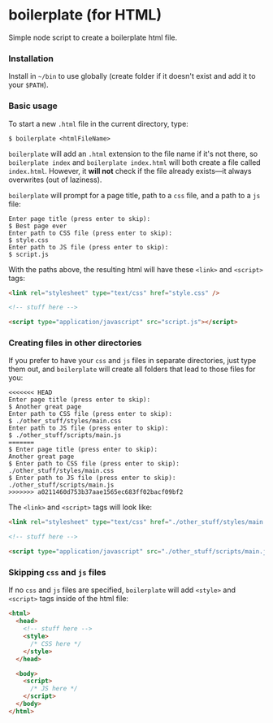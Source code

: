 # boilerplate (for HTML)
Simple node script to create a boilerplate html file.

### Installation
Install in `~/bin` to use globally (create folder if it doesn't exist and add it to your `$PATH`).

### Basic usage
To start a new `.html` file in the current directory, type: 
```shell
$ boilerplate <htmlFileName>
```

`boilerplate` will add an `.html` extension to the file name if it's not there,  so `boilerplate index` and `boilerplate index.html` will both create a file called `index.html`. However, it **will not** check if the file already exists—it always overwrites (out of laziness).

`boilerplate` will prompt for a page title, path to a `css` file, and a path to a `js` file:
```shell
Enter page title (press enter to skip):
$ Best page ever
Enter path to CSS file (press enter to skip):
$ style.css
Enter path to JS file (press enter to skip):
$ script.js
```

With the paths above, the resulting html will have these `<link>` and `<script>` tags:
```html
<link rel="stylesheet" type="text/css" href="style.css" />

<!-- stuff here -->

<script type="application/javascript" src="script.js"></script>
```

### Creating files in other directories
If you prefer to have your `css` and `js` files in separate directories, just type them out, and `boilerplate` will create all folders that lead to those files for you:
```shell
<<<<<<< HEAD
Enter page title (press enter to skip):
$ Another great page
Enter path to CSS file (press enter to skip):
$ ./other_stuff/styles/main.css
Enter path to JS file (press enter to skip):
$ ./other_stuff/scripts/main.js
=======
$ Enter page title (press enter to skip):
Another great page
$ Enter path to CSS file (press enter to skip):
./other_stuff/styles/main.css
$ Enter path to JS file (press enter to skip):
./other_stuff/scripts/main.js
>>>>>>> a0211460d753b37aae1565ec683ff02bacf09bf2
```

The `<link>` and `<script>` tags will look like:
```html
<link rel="stylesheet" type="text/css" href="./other_stuff/styles/main.css" />

<!-- stuff here -->

<script type="application/javascript" src="./other_stuff/scripts/main.js"></script>
```

### Skipping `css` and `js` files
If no `css` and `js` files are specified, `boilerplate` will add `<style>` and `<script>` tags inside of the html file:
```html
<html>
  <head>
    <!-- stuff here -->
    <style>
      /* CSS here */
    </style>
  </head>

  <body>
    <script>
      /* JS here */
    </script>
  </body>
</html>
```
